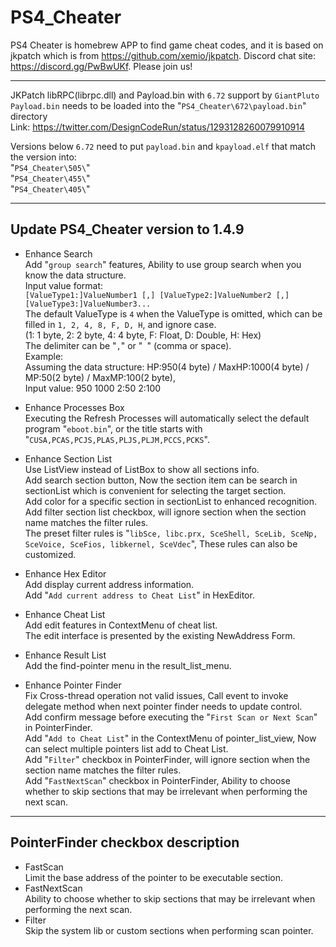 PS4_Cheater
====

PS4 Cheater is homebrew APP to find game cheat codes, and it is based on jkpatch which is from https://github.com/xemio/jkpatch.
Discord chat site: https://discord.gg/PwBwUKf.
Please join us!

---
JKPatch libRPC(librpc.dll) and Payload.bin with `6.72` support by `GiantPluto`  
`Payload.bin` needs to be loaded into the "`PS4_Cheater\672\payload.bin`" directory  
Link: https://twitter.com/DesignCodeRun/status/1293128260079910914  
  
Versions below `6.72` need to put `payload.bin` and `kpayload.elf` that match the version into:  
"`PS4_Cheater\505\`"  
"`PS4_Cheater\455\`"  
"`PS4_Cheater\405\`"  

---
Update PS4_Cheater version to 1.4.9
-------

* Enhance Search  
Add "`group search`" features, Ability to use group search when you know the data structure.  
Input value format:  
`[ValueType1:]ValueNumber1 [,] [ValueType2:]ValueNumber2 [,] [ValueType3:]ValueNumber3...`  
The default ValueType is `4` when the ValueType is omitted, which can be filled in `1, 2, 4, 8, F, D, H`, and ignore case.  
(1: 1 byte, 2: 2 byte, 4: 4 byte, F: Float, D: Double, H: Hex)  
The delimiter can be "`,`" or "` `" (comma or space).  
Example:  
Assuming the data structure: HP:950(4 byte) / MaxHP:1000(4 byte) / MP:50(2 byte) / MaxMP:100(2 byte),  
Input value: 950 1000 2:50 2:100  

* Enhance Processes Box  
Executing the Refresh Processes will automatically select the default program "`eboot.bin`", or the title starts with "`CUSA,PCAS,PCJS,PLAS,PLJS,PLJM,PCCS,PCKS`".  

* Enhance Section List  
Use ListView instead of ListBox to show all sections info.  
Add search section button, Now the section item can be search in sectionList which is convenient for selecting the target section.  
Add color for a specific section in sectionList to enhanced recognition.  
Add filter section list checkbox, will ignore section when the section name matches the filter rules.  
The preset filter rules is "`libSce, libc.prx, SceShell, SceLib, SceNp, SceVoice, SceFios, libkernel, SceVdec`", These rules can also be customized.  

* Enhance Hex Editor  
Add display current address information.  
Add "`Add current address to Cheat List`" in HexEditor.  

* Enhance Cheat List  
Add edit features in ContextMenu of cheat list.  
The edit interface is presented by the existing NewAddress Form.  

* Enhance Result List  
Add the find-pointer menu in the result_list_menu.  

* Enhance Pointer Finder  
Fix Cross-thread operation not valid issues, Call event to invoke delegate method when next pointer finder needs to update control.  
Add confirm message before executing the "`First Scan or Next Scan`" in PointerFinder.  
Add "`Add to Cheat List`" in the ContextMenu of pointer_list_view, Now can select multiple pointers list add to Cheat List.  
Add "`Filter`" checkbox in PointerFinder, will ignore section when the section name matches the filter rules.  
Add "`FastNextScan`" checkbox in PointerFinder, Ability to choose whether to skip sections that may be irrelevant when performing the next scan.

---
PointerFinder checkbox description
-------

* FastScan  
Limit the base address of the pointer to be executable section.
* FastNextScan  
Ability to choose whether to skip sections that may be irrelevant when performing the next scan.
* Filter  
Skip the system lib or custom sections when performing scan pointer.